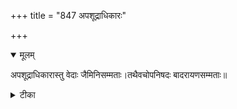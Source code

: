 +++
title = "847 अपशूद्राधिकारः"

+++


<details open><summary>मूलम्</summary>

अपशूद्राधिकारास्तु वेदाः जैमिनिसम्मताः।तथैवचोपनिषदः बादरायणसम्मताः॥
</details>



<details><summary>टीका</summary>

ब्र. सू.[1-3-33]
</details>

